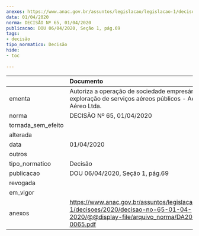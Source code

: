 ```yaml
---
anexos: https://www.anac.gov.br/assuntos/legislacao/legislacao-1/decisoes/2020/decisao-no-65-01-04-2020/@@display-file/arquivo_norma/DA2020-0065.pdf
data: 01/04/2020
norma: DECISÃO Nº 65, 01/04/2020
publicacao: DOU 06/04/2020, Seção 1, pág.69
tags:
- decisão
tipo_normatico: Decisão
hide: 
- toc 
 
---
```


|                    | Documento                                                                                                                                    |
|:-------------------|:---------------------------------------------------------------------------------------------------------------------------------------------|
| ementa             | Autoriza a operação de sociedade empresária para exploração de serviços aéreos públicos - Aero Star Táxi Aéreo Ltda.                         |
| norma              | DECISÃO Nº 65, 01/04/2020                                                                                                                    |
| tornada_sem_efeito |                                                                                                                                              |
| alterada           |                                                                                                                                              |
| data               | 01/04/2020                                                                                                                                   |
| outros             |                                                                                                                                              |
| tipo_normatico     | Decisão                                                                                                                                      |
| publicacao         | DOU 06/04/2020, Seção 1, pág.69                                                                                                              |
| revogada           |                                                                                                                                              |
| em_vigor           |                                                                                                                                              |
| anexos             | https://www.anac.gov.br/assuntos/legislacao/legislacao-1/decisoes/2020/decisao-no-65-01-04-2020/@@display-file/arquivo_norma/DA2020-0065.pdf |
